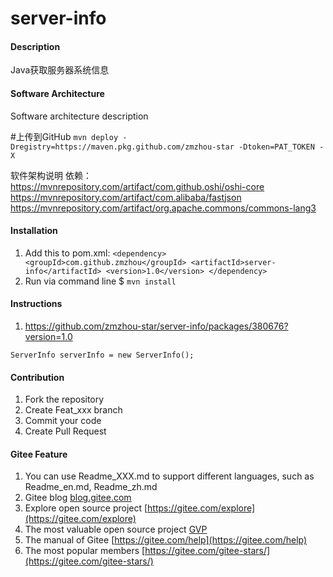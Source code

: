 # server-info

#### Description
Java获取服务器系统信息

#### Software Architecture
Software architecture description

#上传到GitHub
`mvn deploy -Dregistry=https://maven.pkg.github.com/zmzhou-star -Dtoken=PAT_TOKEN -X`

软件架构说明
依赖：
https://mvnrepository.com/artifact/com.github.oshi/oshi-core
https://mvnrepository.com/artifact/com.alibaba/fastjson
https://mvnrepository.com/artifact/org.apache.commons/commons-lang3

#### Installation

1. Add this to pom.xml:
`<dependency>
  <groupId>com.github.zmzhou</groupId>
  <artifactId>server-info</artifactId>
  <version>1.0</version>
</dependency>`
2. Run via command line
$ `mvn install`

#### Instructions

1.  https://github.com/zmzhou-star/server-info/packages/380676?version=1.0

`ServerInfo serverInfo = new ServerInfo();`

#### Contribution

1.  Fork the repository
2.  Create Feat_xxx branch
3.  Commit your code
4.  Create Pull Request


#### Gitee Feature

1.  You can use Readme\_XXX.md to support different languages, such as Readme\_en.md, Readme\_zh.md
2.  Gitee blog [blog.gitee.com](https://blog.gitee.com)
3.  Explore open source project [https://gitee.com/explore](https://gitee.com/explore)
4.  The most valuable open source project [GVP](https://gitee.com/gvp)
5.  The manual of Gitee [https://gitee.com/help](https://gitee.com/help)
6.  The most popular members  [https://gitee.com/gitee-stars/](https://gitee.com/gitee-stars/)
